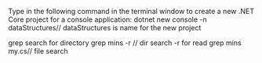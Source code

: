 Type in the following command in the terminal window to create a new .NET Core project for a console application:
dotnet new console -n dataStructures// dataStructures is name for the new project

grep search for directory
grep mins -r // dir search -r for read
grep mins my.cs// file search